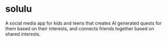 # solulu
A social media app for kids and teens that creates AI generated quests for them based on their interests, and connects friends together based on shared interests.
